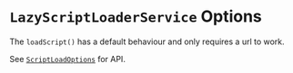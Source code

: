 # `LazyScriptLoaderService` Options
The `loadScript()` has a default behaviour and only requires a url to work.

See [`ScriptLoadOptions`](https://dev.azure.com/BeSpunky/BeSpunky%20Libraries/_git/angular-zen?path=%2Fprojects%2Fbespunky%2Fangular-zen%2Fsrc%2Flib%2Floader%2FLazyScriptLoader%2Fscript-load-options.ts&version=GBmaster) for API.